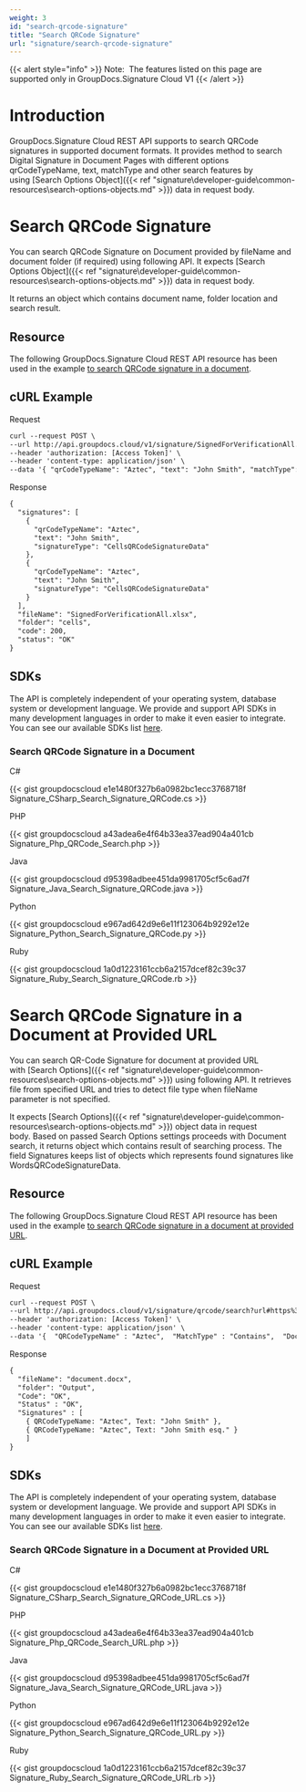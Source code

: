```yaml
---
weight: 3
id: "search-qrcode-signature"
title: "Search QRCode Signature"
url: "signature/search-qrcode-signature"
---
```


{{< alert style="info" >}}
Note:  The features listed on this page are supported only in GroupDocs.Signature Cloud V1
{{< /alert >}}










# Introduction #

GroupDocs.Signature Cloud REST API supports to search QRCode signatures in supported document formats. It provides method to search Digital Signature in Document Pages with different options qrCodeTypeName, text, matchType and other search features by using [Search Options Object]({{< ref "signature\developer-guide\common-resources\search-options-objects.md" >}}) data in request body.

# Search QRCode Signature #

You can search QRCode Signature on Document provided by fileName and document folder (if required) using following API. It expects [Search Options Object]({{< ref "signature\developer-guide\common-resources\search-options-objects.md" >}}) data in request body.

It returns an object which contains document name, folder location and search result.

## Resource ##

The following GroupDocs.Signature Cloud REST API resource has been used in the example [to search QRCode signature in a document](https://apireference.groupdocs.cloud/signature/#!/Search/PostSearchQRCode).

## cURL Example ##





 Request

```html 
curl --request POST \
--url http://api.groupdocs.cloud/v1/signature/SignedForVerificationAll.xlsx/QRCode/search?folder#signed \
--header 'authorization: [Access Token]' \
--header 'content-type: application/json' \
--data '{ "qrCodeTypeName": "Aztec", "text": "John Smith", "matchType": "Contains", "documentPageNumber": 1, "pagesSetup": { "firstPage": true, "lastPage": false, "oddPages": false, "evenPages": false, "pageNumbers": [ 1 ] }, "searchAllPages": true, "OptionsType": "CellsSearchQRCodeOptionsData" }'

 ```




 Response

```html 
{
  "signatures": [
    {
      "qrCodeTypeName": "Aztec",
      "text": "John Smith",
      "signatureType": "CellsQRCodeSignatureData"
    },
    {
      "qrCodeTypeName": "Aztec",
      "text": "John Smith",
      "signatureType": "CellsQRCodeSignatureData"
    }
  ],
  "fileName": "SignedForVerificationAll.xlsx",
  "folder": "cells",
  "code": 200,
  "status": "OK"
}
 ```






## SDKs ##

The API is completely independent of your operating system, database system or development language. We provide and support API SDKs in many development languages in order to make it even easier to integrate. You can see our available SDKs list [here](https://github.com/groupdocs-signature-cloud).

### Search QRCode Signature in a Document ###





 C#




{{< gist groupdocscloud e1e1480f327b6a0982bc1ecc3768718f Signature_CSharp_Search_Signature_QRCode.cs >}}







 PHP




{{< gist groupdocscloud a43adea6e4f64b33ea37ead904a401cb Signature_Php_QRCode_Search.php >}}







 Java




{{< gist groupdocscloud d95398adbee451da9981705cf5c6ad7f Signature_Java_Search_Signature_QRCode.java >}}







 Python




{{< gist groupdocscloud e967ad642d9e6e11f123064b9292e12e Signature_Python_Search_Signature_QRCode.py >}}







 Ruby




{{< gist groupdocscloud 1a0d1223161ccb6a2157dcef82c39c37 Signature_Ruby_Search_Signature_QRCode.rb >}}







 

# Search QRCode Signature in a Document at Provided URL #

You can search QR-Code Signature for document at provided URL with [Search Options]({{< ref "signature\developer-guide\common-resources\search-options-objects.md" >}}) using following API. It retrieves file from specified URL and tries to detect file type when fileName parameter is not specified.

It expects [Search Options]({{< ref "signature\developer-guide\common-resources\search-options-objects.md" >}}) object data in request body. Based on passed Search Options settings proceeds with Document search, it returns object which contains result of searching process. The field Signatures keeps list of objects which represents found signatures like WordsQRCodeSignatureData.

## Resource ##

The following GroupDocs.Signature Cloud REST API resource has been used in the example [to search QRCode signature in a document at provided URL](https://apireference.groupdocs.cloud/signature/#!/Search/PostSearchQRCodeFromUrl).

## cURL Example ##





 Request

```html 
curl --request POST \
--url http://api.groupdocs.cloud/v1/signature/qrcode/search?url#https%3a%2f%2fwww.dropbox.com%2fs%2fumokluz338w4ng7%2fone-page.docx%3fdl%3d1 \
--header 'authorization: [Access Token]' \
--header 'content-type: application/json' \
--data '{  "QRCodeTypeName" : "Aztec",  "MatchType" : "Contains",  "DocumentPageNumber": 1,  "Text": "John Smith",  "SearchAllPages" : true,  "OptionsType" : "WordsSearchQRCodeOptionsData" }'

 ```




 Response

```html 
{
  "fileName": "document.docx",
  "folder": "Output",
  "Code": "OK",
  "Status" : "OK",
  "Signatures" : [
    { QRCodeTypeName: "Aztec", Text: "John Smith" }, 
    { QRCodeTypeName: "Aztec", Text: "John Smith esq." }
    ]
}
 ```






## SDKs ##

The API is completely independent of your operating system, database system or development language. We provide and support API SDKs in many development languages in order to make it even easier to integrate. You can see our available SDKs list [here](https://github.com/groupdocs-signature-cloud).

### Search QRCode Signature in a Document at Provided URL ###





 C#




{{< gist groupdocscloud e1e1480f327b6a0982bc1ecc3768718f Signature_CSharp_Search_Signature_QRCode_URL.cs >}}







 PHP




{{< gist groupdocscloud a43adea6e4f64b33ea37ead904a401cb Signature_Php_QRCode_Search_URL.php >}}







 Java




{{< gist groupdocscloud d95398adbee451da9981705cf5c6ad7f Signature_Java_Search_Signature_QRCode_URL.java >}}







 Python




{{< gist groupdocscloud e967ad642d9e6e11f123064b9292e12e Signature_Python_Search_Signature_QRCode_URL.py >}}







 Ruby




{{< gist groupdocscloud 1a0d1223161ccb6a2157dcef82c39c37 Signature_Ruby_Search_Signature_QRCode_URL.rb >}}







